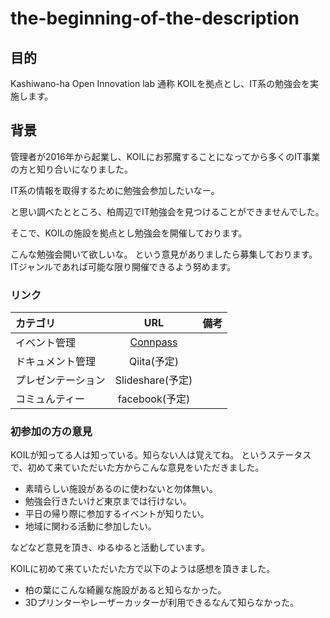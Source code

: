 # the-beginning-of-the-description

## 目的

Kashiwano-ha Open Innovation lab 通称 KOILを拠点とし、IT系の勉強会を実施します。

## 背景

管理者が2016年から起業し、KOILにお邪魔することになってから多くのIT事業の方と知り合いになりました。

IT系の情報を取得するために勉強会参加したいなー。

と思い調べたとところ、柏周辺でIT勉強会を見つけることができませんでした。

そこで、KOILの施設を拠点とし勉強会を開催しております。


こんな勉強会開いて欲しいな。
という意見がありましたら募集しております。
ITジャンルであれば可能な限り開催できるよう努めます。

### リンク 

| カテゴリ | URL  | 備考 |
|:------------ |:--------------:| ------------:|
| イベント管理 |[Connpass](https://kashiwano-ha-geeks.connpass.com) | |
| ドキュメント管理 | Qiita(予定) | |
| プレゼンテーション  | Slideshare(予定) | |
| コミュんティー  | facebook(予定) | |


### 初参加の方の意見

KOILが知ってる人は知っている。知らない人は覚えてね。
というステータスで、初めて来ていただいた方からこんな意見をいただきました。

- 素晴らしい施設があるのに使わないと勿体無い。
- 勉強会行きたいけど東京までは行けない。
- 平日の帰り際に参加するイベントが知りたい。
- 地域に関わる活動に参加したい。

などなど意見を頂き、ゆるゆると活動しています。

KOILに初めて来ていただいた方で以下のようは感想を頂きました。

- 柏の葉にこんな綺麗な施設があると知らなかった。
- 3Dプリンターやレーザーカッターが利用できるなんて知らなかった。


